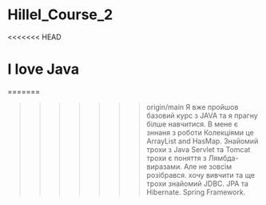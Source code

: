 # Hillel_Course_2
<<<<<<< HEAD
# I love Java
=======
>>>>>>> origin/main
> Я вже пройшов  базовий курс з JAVA
> та я прагну білше навчитися.
> В мене є зннаня з роботи Колекціями це
> ArrayList and HasMap. Знайомий трохи з Java Servlet та Tomcat
>трохи є поняття з Лямбда-виразами. Але не зовсім розібрався.
хочу вивчити та ще трохи знайомий JDBC.
> JPA та Hibernate. Spring Framework.
